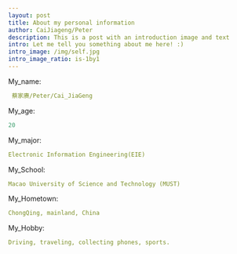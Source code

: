 ```yaml
--- 
layout: post
title: About my personal information
author: CaiJiageng/Peter
description: This is a post with an introduction image and text   
intro: Let me tell you something about me here! :)
intro_image: /img/self.jpg
intro_image_ratio: is-1by1
---
```



 My_name:
```yaml
 蔡家赓/Peter/Cai_JiaGeng
```
 My_age:
```yaml
20
```
 My_major:
```yaml
Electronic Information Engineering(EIE)
```
 My_School:
```yaml
Macao University of Science and Technology (MUST)
```
 My_Hometown:
```yaml
ChongQing, mainland, China
```
 My_Hobby:
```yaml
Driving, traveling, collecting phones, sports.
```
